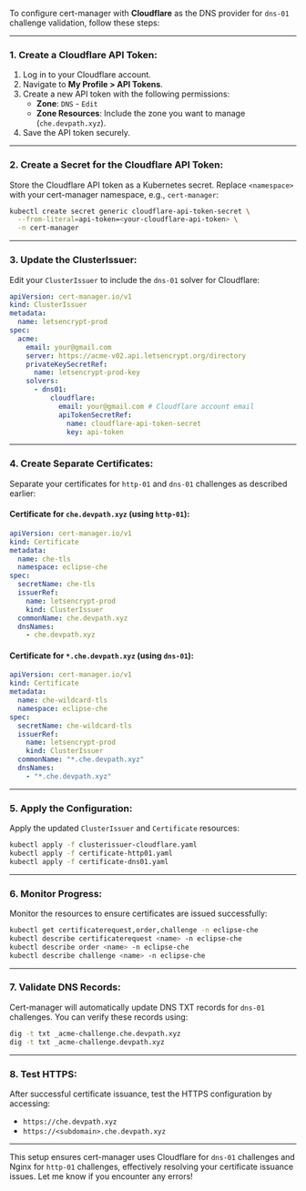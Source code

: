 To configure cert-manager with **Cloudflare** as the DNS provider for `dns-01` challenge validation, follow these steps:

---

### 1. **Create a Cloudflare API Token**:

1. Log in to your Cloudflare account.
2. Navigate to **My Profile > API Tokens**.
3. Create a new API token with the following permissions:
   - **Zone**: `DNS` - `Edit`
   - **Zone Resources**: Include the zone you want to manage (`che.devpath.xyz`).
4. Save the API token securely.

---

### 2. **Create a Secret for the Cloudflare API Token**:

Store the Cloudflare API token as a Kubernetes secret. Replace `<namespace>` with your cert-manager namespace, e.g., `cert-manager`:

```bash
kubectl create secret generic cloudflare-api-token-secret \
  --from-literal=api-token=<your-cloudflare-api-token> \
  -n cert-manager
```

---

### 3. **Update the ClusterIssuer**:

Edit your `ClusterIssuer` to include the `dns-01` solver for Cloudflare:

```yaml
apiVersion: cert-manager.io/v1
kind: ClusterIssuer
metadata:
  name: letsencrypt-prod
spec:
  acme:
    email: your@gmail.com
    server: https://acme-v02.api.letsencrypt.org/directory
    privateKeySecretRef:
      name: letsencrypt-prod-key
    solvers:
      - dns01:
          cloudflare:
            email: your@gmail.com # Cloudflare account email
            apiTokenSecretRef:
              name: cloudflare-api-token-secret
              key: api-token
```

---

### 4. **Create Separate Certificates**:

Separate your certificates for `http-01` and `dns-01` challenges as described earlier:

#### Certificate for `che.devpath.xyz` (using `http-01`):

```yaml
apiVersion: cert-manager.io/v1
kind: Certificate
metadata:
  name: che-tls
  namespace: eclipse-che
spec:
  secretName: che-tls
  issuerRef:
    name: letsencrypt-prod
    kind: ClusterIssuer
  commonName: che.devpath.xyz
  dnsNames:
    - che.devpath.xyz
```

#### Certificate for `*.che.devpath.xyz` (using `dns-01`):

```yaml
apiVersion: cert-manager.io/v1
kind: Certificate
metadata:
  name: che-wildcard-tls
  namespace: eclipse-che
spec:
  secretName: che-wildcard-tls
  issuerRef:
    name: letsencrypt-prod
    kind: ClusterIssuer
  commonName: "*.che.devpath.xyz"
  dnsNames:
    - "*.che.devpath.xyz"
```

---

### 5. **Apply the Configuration**:

Apply the updated `ClusterIssuer` and `Certificate` resources:

```bash
kubectl apply -f clusterissuer-cloudflare.yaml
kubectl apply -f certificate-http01.yaml
kubectl apply -f certificate-dns01.yaml
```

---

### 6. **Monitor Progress**:

Monitor the resources to ensure certificates are issued successfully:

```bash
kubectl get certificaterequest,order,challenge -n eclipse-che
kubectl describe certificaterequest <name> -n eclipse-che
kubectl describe order <name> -n eclipse-che
kubectl describe challenge <name> -n eclipse-che
```

---

### 7. **Validate DNS Records**:

Cert-manager will automatically update DNS TXT records for `dns-01` challenges. You can verify these records using:

```bash
dig -t txt _acme-challenge.che.devpath.xyz
dig -t txt _acme-challenge.devpath.xyz
```

---

### 8. **Test HTTPS**:

After successful certificate issuance, test the HTTPS configuration by accessing:

- `https://che.devpath.xyz`
- `https://<subdomain>.che.devpath.xyz`

---

This setup ensures cert-manager uses Cloudflare for `dns-01` challenges and Nginx for `http-01` challenges, effectively resolving your certificate issuance issues. Let me know if you encounter any errors!
